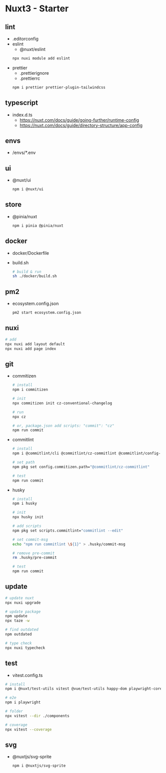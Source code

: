 # Nuxt3 - Starter

## lint

- .editorconfig
- eslint
  - @nuxt/eslint
  ```sh
  npx nuxi module add eslint
  ```
- prettier
  - .prettierignore
  - .prettierrc
  ```sh
  npm i prettier prettier-plugin-tailwindcss
  ```

## typescript

- index.d.ts
  - https://nuxt.com/docs/guide/going-further/runtime-config
  - https://nuxt.com/docs/guide/directory-structure/app-config

## envs

- /envs/\*.env

## ui

- @nuxt/ui

  ```sh
  npm i @nuxt/ui
  ```

## store

- @pinia/nuxt

  ```sh
  npm i pinia @pinia/nuxt
  ```

## docker

- docker/Dockerfile
- build.sh

  ```sh
  # build & run
  sh ./docker/build.sh
  ```

## pm2

- ecosystem.config.json

  ```sh
  pm2 start ecosystem.config.json
  ```

## nuxi

```sh
# add
npx nuxi add layout default
npx nuxi add page index
```

## git

- commitizen

  ```sh
  # install
  npm i commitizen

  # init
  npx commitizen init cz-conventional-changelog

  # run
  npx cz

  # or, package.json add scripts: "commit": "cz"
  npm run commit
  ```

- commitlint

  ```sh
  # install
  npm i @commitlint/cli @commitlint/cz-commitlint @commitlint/config-conventional

  # set path
  npm pkg set config.commitizen.path="@commitlint/cz-commitlint"

  # test
  npm run commit
  ```

- husky

  ```sh
  # install
  npm i husky

  # init
  npx husky init

  # add scripts
  npm pkg set scripts.commitlint="commitlint --edit"

  # set commit-msg
  echo "npm run commitlint \${1}" > .husky/commit-msg

  # remove pre-commit
  rm .husky/pre-commit

  # test
  npm run commit
  ```

## update

```sh
# update nuxt
npx nuxi upgrade

# update package
npm update
npx taze -w

# find outdated
npm outdated

# type check
npx nuxi typecheck
```

## test

- vitest.config.ts

```sh
# install
npm i @nuxt/test-utils vitest @vue/test-utils happy-dom playwright-core

# e2e
npm i playwright

# folder
npx vitest --dir ./components

# coverage
npx vitest --coverage
```

## svg

- @nuxtjs/svg-sprite
  ```sh
  npm i @nuxtjs/svg-sprite
  ```
